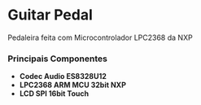 # Guitar Pedal
Pedaleira feita com Microcontrolador LPC2368 da NXP

### Principais Componentes ###

- **Codec Audio ES8328U12**
- **LPC2368 ARM MCU 32bit NXP**
- **LCD SPI 16bit Touch**

